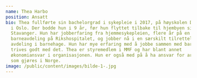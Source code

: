 ```yaml
---
name: Thea Harbo
position: Ansatt
bio: Thea fullførte sin bachelorgrad i sykepleie i 2017, på høyskolen Diakonova
  i Oslo. Der bodde hun i 9 år, før hun flyttet tilbake til hjembyen sin,
  Stavanger. Hun har jobberfaring fra hjemmesykepleien, flere år på en
  barneavdeling på Rikshospitalet, og jobber nå i en særskilt tilrettelagt
  avdeling i barnehage. Hun har mye erfaring med å jobbe sammen med barn, og
  trives godt med det. Thea er styremedlem i MMF og har blant annet
  økonomiansvar i organisasjonen. Hun er også med på å ha ansvar for arbeidet
  som gjøres i Norge.
image: /public/content/images/bilde-1-.jpg
---
```

